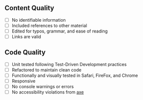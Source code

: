 ## Content Quality
- [ ] No identifiable information
- [ ] Included references to other material
- [ ] Edited for typos, grammar, and ease of reading
- [ ] Links are valid

## Code Quality
- [ ] Unit tested following Test-Driven Development practices
- [ ] Refactored to maintain clean code
- [ ] Functionally and visually tested in Safari, FireFox, and Chrome
- [ ] Responsive
- [ ] No console warnings or errors
- [ ] No accessibility violations from [axe](https://chrome.google.com/webstore/detail/axe-web-accessibility-tes/lhdoppojpmngadmnindnejefpokejbdd/)
